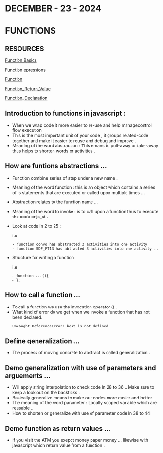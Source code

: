 # DECEMBER - 23 - 2024 
# FUNCTIONS 
## RESOURCES 
[Function Basics](https://javascript.info/function-basics)

[Function epressions](https://javascript.info/function-expressions)

[Function](https://developer.mozilla.org/en-US/docs/Learn/JavaScript/Building_blocks/Functions)

[Function_Return_Value](https://developer.mozilla.org/en-US/docs/Learn/JavaScript/Building_blocks/Return_values)

[Function_Declaration](https://developer.mozilla.org/en-US/docs/Web/JavaScript/Reference/Statements/function)

## Introduction to functions in javascript : 
- When we wrap code it more easier to re-use and help managecontrol flow execution 
- This is the most important unit of your code , it groups related-code together and make it easier to reuse and debug and improve .
- Meaning of the word abstraction : This emans to pull-away or take-away thus helps to shorten words or activities .
## How are funtions abstractions ...
- Function combine series of step under a new name .
- Meaning of the word function : this is an object which contains a series of js statements that are executed or called upon multiple times ...
- Abstraction relates to the function name ...
- Meaning of the word to invoke : is to call upon a function thus to execute the code or js_st .
- Look at code ln  2 to 25 : 

   i.e 

      - function convo has abstracted 3 activities into one activity 
      - function SDF_FT13 has abtracted 3 activities into one activity ..
-  Structure for writing a function 

   i.e 

```
   - function ...(){
   - };
```
## How to call a function ...
- To call a function we use the invocation operator () .
- What kind of error do we get when we invoke a function that has not been declared.
   ``` 
   Uncaught ReferenceError: best is not defined
   ```
## Define generalization ...
- The process of moving concrete to abstract is called generalization .
## Demo generalization with use of parameters and arguements ...
- Will apply string interpolation to check code ln 28 to 36 .. Make sure to keep a look out on the backticks .
- Basically generalize means to make our codes more easier and better .
- The meaning of the word parameter : Locally scoped variable which are reusable ..
- How to shorten or generalize with use of parameter code ln 38 to 44
## Demo function as return values  ...
- If you visit the ATM you exepct money paper money ... likewise with javascript which return value from a function .
